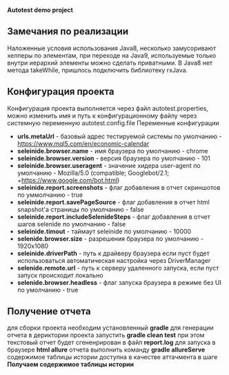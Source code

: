 **Autotest demo project**

## Замечания по реализации
Наложенные условия использования Java8, несколько замусоривают хелперы по элементам, при переходе на Java9,
используемые только внутри иерархий элементы можно сделать приватными. В Java8 нет метода takeWhile, пришлось
подключить библиотеку rxJava.

## Конфигурация проекта
Конфигурация проекта выполняется через файл autotest.properties, можно изменить имя и путь к
конфигурационному файлу через системную переменную autotest.config.file
Переменные конфигурации

* **urls.metaUrl** - базовый адрес тестируемой системы по умолчанию - https://www.mql5.com/en/economic-calendar
* **seleinide.browser.name** - имя браузера по умолчанию - chrome
* **seleinide.browser.version** - версия браузера по умолчанию - 101
* **seleinide.browser.useragent** - значение хидера user-agent по умолчанию - Mozilla/5.0 (compatible; Googlebot/2.1; +https://www.google.com/bot.html)
* **seleinide.report.screenshots** - флаг добавления в отчет скриншотов по уммолчанию - true
* **seleinide.report.savePageSource** - флаг добавления в отчет html snapshot'а страницы по умолчанию - false
* **seleinide.report.includeSelenideSteps** - флаг добавления в отчет шагов selenide по умолчанию - false
* **seleinide.timout** - таймаут seleinide по умолчанию -  10000
* **selenide.browser.size** - разрешения браузера по умолчанию - 1920x1080  
* **seleinide.driverPath** - путь к драйверу браузера если пуст будет использоваться автоматическая настройка через DriverManager
* **selenide.remote.url** - путь к серверу удаленного запуска, если пуст запуск происходит локально
* **selenide.browser.headless** - флаг запуска браузера в режиме без UI по умолчанию - true

## Получение отчета
для сборки проекта необходим установленный **gradle**
для генерации отчета в дериктории проекта запустить **gradle clean test** при этом текстовый отчет будет 
сгененрирован в файл **report.log**
для запуска в браузере **html allure** отчета выполнить команду **gradle allureServe** содержимое таблицы истории
доступна в качестве аттачмента в шаге **Получаем содержимое таблицы истории**

